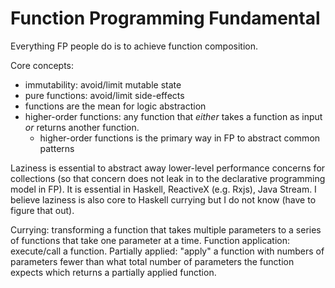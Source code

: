 # Function Programming Fundamental

Everything FP people do is to achieve function composition.

Core concepts:
  - immutability: avoid/limit mutable state
  - pure functions: avoid/limit side-effects
  - functions are the mean for logic abstraction
  - higher-order functions: any function that _either_ takes a function as input _or_ returns another function.
    - higher-order functions is the primary way in FP to abstract common patterns

Laziness is essential to abstract away lower-level performance concerns for collections (so that concern does not leak in to the declarative programming model in FP). It is essential in Haskell, ReactiveX (e.g. Rxjs), Java Stream. I believe laziness is also core to Haskell currying but I do not know (have to figure that out).

Currying: transforming a function that takes multiple parameters to a series of functions that take one parameter at a time.
Function application: execute/call a function.
Partially applied: "apply" a function with numbers of parameters fewer than what total number of parameters the function expects which returns a partially applied function.